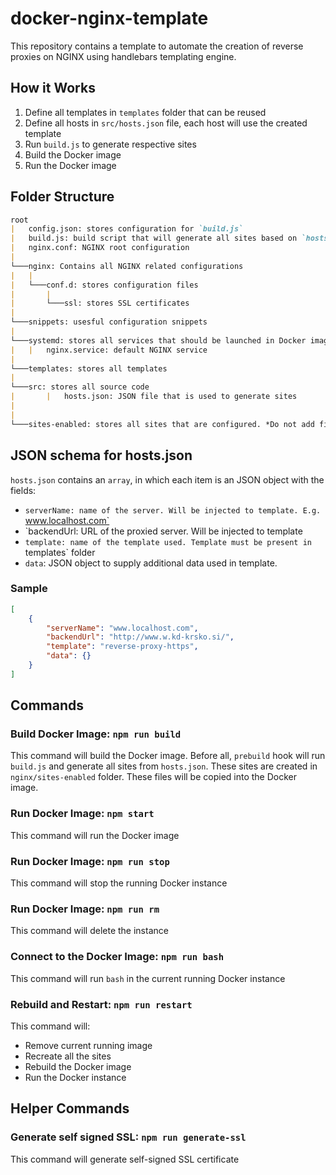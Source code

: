 # docker-nginx-template

This repository contains a template to automate the creation of reverse proxies on NGINX using handlebars templating engine.

## How it Works

1. Define all templates in `templates` folder that can be reused
2. Define all hosts in `src/hosts.json` file, each host will use the created template
3. Run `build.js` to generate respective sites
4. Build the Docker image
5. Run the Docker image

## Folder Structure

```md
root
|   config.json: stores configuration for `build.js`
|   build.js: build script that will generate all sites based on `hosts.json`
|   nginx.conf: NGINX root configuration
|
└───nginx: Contains all NGINX related configurations
|   |
|   └───conf.d: stores configuration files
|       |
|       └───ssl: stores SSL certificates
|
└───snippets: usesful configuration snippets
|
└───systemd: stores all services that should be launched in Docker image
|   |   nginx.service: default NGINX service
|
└───templates: stores all templates
|
└───src: stores all source code
|       |   hosts.json: JSON file that is used to generate sites
|
|
└───sites-enabled: stores all sites that are configured. *Do not add files here* - it should be managed by script
```

## JSON schema for hosts.json

`hosts.json` contains an `array`, in which each item is an JSON object with the fields:

- `serverName: name of the server. Will be injected to template. E.g. `www.localhost.com`
- `backendUrl: URL of the proxied server. Will be injected to template
- `template: name of the template used. Template must be present in `templates` folder
- `data`: JSON object to supply additional data used in template.

### Sample

```JSON
[
    {
        "serverName": "www.localhost.com",
        "backendUrl": "http://www.w.kd-krsko.si/",
        "template": "reverse-proxy-https",
        "data": {}
    }
]
```

## Commands

### Build Docker Image:  `npm run build`

 This command will build the Docker image. Before all, `prebuild` hook will run `build.js` and generate all sites from `hosts.json`. These sites are created in `nginx/sites-enabled` folder. These files will be copied into the Docker image.

### Run Docker Image: `npm start`

This command will run the Docker image

### Run Docker Image: `npm run stop`

This command will stop the running Docker instance

### Run Docker Image: `npm run rm`

This command will delete the instance

### Connect to the Docker Image: `npm run bash`

This command will run `bash` in the current running Docker instance

### Rebuild and Restart: `npm run restart`

This command will:

- Remove current running image
- Recreate all the sites
- Rebuild the Docker image
- Run the Docker instance


## Helper Commands

### Generate self signed SSL:  `npm run generate-ssl`

This command will generate self-signed SSL certificate
